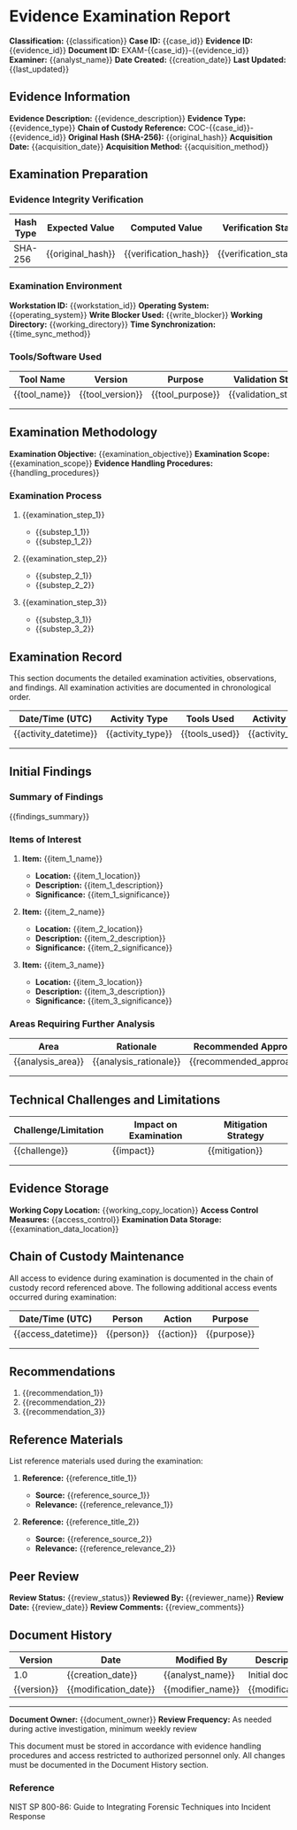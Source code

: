 # Evidence Examination Report

**Classification:** {{classification}}
**Case ID:** {{case_id}}
**Evidence ID:** {{evidence_id}}
**Document ID:** EXAM-{{case_id}}-{{evidence_id}}
**Examiner:** {{analyst_name}}
**Date Created:** {{creation_date}}
**Last Updated:** {{last_updated}}

## Evidence Information

**Evidence Description:** {{evidence_description}}
**Evidence Type:** {{evidence_type}}
**Chain of Custody Reference:** COC-{{case_id}}-{{evidence_id}}
**Original Hash (SHA-256):** {{original_hash}}
**Acquisition Date:** {{acquisition_date}}
**Acquisition Method:** {{acquisition_method}}

## Examination Preparation

### Evidence Integrity Verification

| Hash Type | Expected Value | Computed Value | Verification Status | Verification Date/Time |
|-----------|---------------|---------------|---------------------|------------------------|
| SHA-256   | {{original_hash}} | {{verification_hash}} | {{verification_status}} | {{verification_datetime}} |

### Examination Environment

**Workstation ID:** {{workstation_id}}
**Operating System:** {{operating_system}}
**Write Blocker Used:** {{write_blocker}}
**Working Directory:** {{working_directory}}
**Time Synchronization:** {{time_sync_method}}

### Tools/Software Used

| Tool Name | Version | Purpose | Validation Status | Configuration |
|-----------|---------|---------|------------------|---------------|
| {{tool_name}} | {{tool_version}} | {{tool_purpose}} | {{validation_status}} | {{configuration}} |
| | | | | |
| | | | | |

## Examination Methodology

**Examination Objective:** {{examination_objective}}
**Examination Scope:** {{examination_scope}}
**Evidence Handling Procedures:** {{handling_procedures}}

### Examination Process

1. {{examination_step_1}}
   - {{substep_1_1}}
   - {{substep_1_2}}

2. {{examination_step_2}}
   - {{substep_2_1}}
   - {{substep_2_2}}

3. {{examination_step_3}}
   - {{substep_3_1}}
   - {{substep_3_2}}

## Examination Record

This section documents the detailed examination activities, observations, and findings. All examination activities are documented in chronological order.

| Date/Time (UTC) | Activity Type | Tools Used | Activity Description | Observations/Findings | Examiner |
|-----------------|--------------|------------|---------------------|----------------------|-------------|
| {{activity_datetime}} | {{activity_type}} | {{tools_used}} | {{activity_description}} | {{observations}} | {{examiner}} |
| | | | | | |
| | | | | | |

## Initial Findings

### Summary of Findings

{{findings_summary}}

### Items of Interest

1. **Item:** {{item_1_name}}
   - **Location:** {{item_1_location}}
   - **Description:** {{item_1_description}}
   - **Significance:** {{item_1_significance}}

2. **Item:** {{item_2_name}}
   - **Location:** {{item_2_location}}
   - **Description:** {{item_2_description}}
   - **Significance:** {{item_2_significance}}

3. **Item:** {{item_3_name}}
   - **Location:** {{item_3_location}}
   - **Description:** {{item_3_description}}
   - **Significance:** {{item_3_significance}}

### Areas Requiring Further Analysis

| Area | Rationale | Recommended Approach | Priority |
|------|-----------|---------------------|----------|
| {{analysis_area}} | {{analysis_rationale}} | {{recommended_approach}} | {{priority}} |
| | | | |
| | | | |

## Technical Challenges and Limitations

| Challenge/Limitation | Impact on Examination | Mitigation Strategy |
|---------------------|---------------------|---------------------|
| {{challenge}} | {{impact}} | {{mitigation}} |
| | | |
| | | |

## Evidence Storage

**Working Copy Location:** {{working_copy_location}}
**Access Control Measures:** {{access_control}}
**Examination Data Storage:** {{examination_data_location}}

## Chain of Custody Maintenance

All access to evidence during examination is documented in the chain of custody record referenced above. The following additional access events occurred during examination:

| Date/Time (UTC) | Person | Action | Purpose |
|-----------------|--------|--------|---------|
| {{access_datetime}} | {{person}} | {{action}} | {{purpose}} |
| | | | |
| | | | |

## Recommendations

1. {{recommendation_1}}
2. {{recommendation_2}}
3. {{recommendation_3}}

## Reference Materials

List reference materials used during the examination:

1. **Reference:** {{reference_title_1}}
   - **Source:** {{reference_source_1}}
   - **Relevance:** {{reference_relevance_1}}

2. **Reference:** {{reference_title_2}}
   - **Source:** {{reference_source_2}}
   - **Relevance:** {{reference_relevance_2}}

## Peer Review

**Review Status:** {{review_status}}
**Reviewed By:** {{reviewer_name}}
**Review Date:** {{review_date}}
**Review Comments:** {{review_comments}}

## Document History

| Version | Date | Modified By | Description of Changes |
|---------|------|------------|------------------------|
| 1.0 | {{creation_date}} | {{analyst_name}} | Initial document creation |
| {{version}} | {{modification_date}} | {{modifier_name}} | {{modification_description}} |

---

**Document Owner:** {{document_owner}}
**Review Frequency:** As needed during active investigation, minimum weekly review

This document must be stored in accordance with evidence handling procedures and access restricted to authorized personnel only. All changes must be documented in the Document History section.

### Reference

NIST SP 800-86: Guide to Integrating Forensic Techniques into Incident Response
